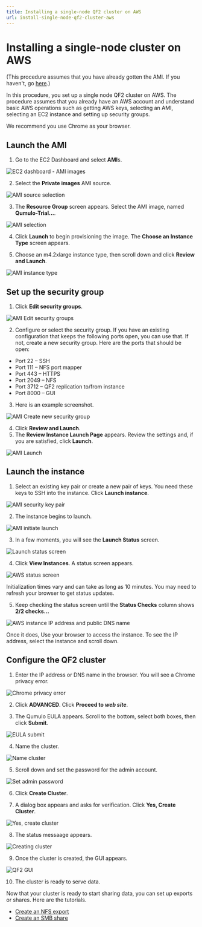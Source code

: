 ```yaml
---
title: Installing a single-node QF2 cluster on AWS
url: install-single-node-qf2-cluster-aws
---
```

# Installing a single-node cluster on AWS

(This procedure assumes that you have already gotten the AMI. If you haven't, go [here](/evaluate/download/ami).)

In this procedure, you set up a single node QF2 cluster on AWS. The procedure assumes that you already have an AWS account and understand basic AWS operations such as getting AWS keys, selecting an AMI, selecting an EC2 instance and setting up security groups. 

We recommend you use Chrome as your browser.

## Launch the AMI

1. Go to the EC2 Dashboard and select **AMI**s.

![EC2 dashboard - AMI images](images/aws-images-ami.png)

2. Select the **Private images** AMI source.

![AMI source selection](images/aws-pick-private.png)

3. The **Resource Group** screen appears. Select the AMI image, named **Qumulo-Trial...**.

![AMI selection](images/aws-select-trial-ami.png)

4. Click **Launch** to begin provisioning the image. The **Choose an Instance Type** screen appears.

5. Choose an m4.2xlarge instance type, then scroll down and click **Review and Launch**. 

![AMI instance type](images/aws-pick-m42xl.png)

## Set up the security group

1. Click **Edit security groups**.

![AMI Edit security groups](images/aws-edit-security-groups.png)

2. Configure or select the security group. If you have an existing configuration that keeps the following ports open, you can use that. If not, create a new security group. Here are the ports that should be open:

* Port 22 &ndash; SSH
* Port 111 &ndash; NFS port mapper
* Port 443 &ndash; HTTPS
* Port 2049 &ndash; NFS
* Port 3712 &ndash; QF2 replication to/from instance
* Port 8000 &ndash; GUI

3. Here is an example screenshot. 

![AMI Create new security group](images/aws-create-new-security-group.png)

4. Click **Review and Launch**.
5. The **Review Instance Launch Page** appears. Review the settings and, if you are satisfied, click **Launch**.

![AMI Launch](images/aws-review-instance-launch.png)

## Launch the instance

1. Select an existing key pair or create a new pair of keys. You need these keys to SSH into the instance. Click **Launch instance**.

![AMI security key pair](images/ami-launch-seckeypair.png)

2. The instance begins to launch.

![AMI initiate launch](images/ami-initiateinstancelaunch.png)

3. In a few moments, you will see the **Launch Status** screen. 

![Launch status screen](images/aws-launch-status-1.png)

4. Click **View Instances**. A status screen appears.

![AWS status screen](images/aws-status-pending.png)

Initialization times vary and can take as long as 10 minutes. You may need to refresh your browser to get status updates.

5. Keep checking the status screen until the **Status Checks** column shows **2/2 checks...**

![AWS instance IP address and public DNS name](images/aws-status-2-2.png)

Once it does, Use your browser to access the instance. To see the IP address, select the instance and scroll down. 

## Configure the QF2 cluster

1. Enter the IP address or DNS name in the browser. You will see a Chrome privacy error.

![Chrome privacy error](images/chrome-privacyerror.png)

2. Click **ADVANCED**. Click **Proceed to *web site***.

3. The Qumulo EULA appears. Scroll to the bottom, select both boxes, then click **Submit**.

![EULA submit](images/chrome-eula-submit.png)

4. Name the cluster. 

![Name cluster](images/chrome-createcluster-name.png)

5. Scroll down and set the password for the admin account.

![Set admin password](images/chrome-adminpassword.png)

6. Click **Create Cluster**.

7. A dialog box appears and asks for verification. Click **Yes, Create Cluster**.

![Yes, create cluster](images/chrome-createcluster-verify.png)

8. The status messaage appears.

![Creating cluster](images/chrome-creatingcluster-dialog.png)

9. Once the cluster is created, the GUI appears.

![QF2 GUI](images/chrome-qumulo-gui.png)

10. The cluster is ready to serve data.

Now that your cluster is ready to start sharing data, you can set up exports or shares. Here are the tutorials.

* [Create an NFS export](/resources/how-to/create-nfs-export)
* [Create an SMB share](/resources/how-to/create-smb-share)








